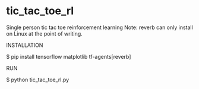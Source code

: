 # tic_tac_toe_rl
Single person tic tac toe reinforcement learning
Note: reverb can only install on Linux at the point of writing.

INSTALLATION

$ pip install tensorflow matplotlib tf-agents[reverb]

RUN

$ python tic_tac_toe_rl.py
